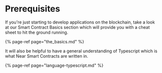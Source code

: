 # Prerequisites

If you're just starting to develop applications on the blockchain, take a look at our Smart Contract Basics section which will provide you with a cheat sheet to hit the ground running.

{% page-ref page="the\_basics.md" %}

It will also be helpful to have a general understanding of Typescript which is what Near Smart Contracts are written in.

{% page-ref page="language-typescript.md" %}

